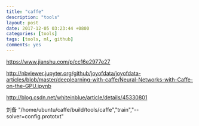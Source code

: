 ```yaml
---
title: "caffe"
description: "tools"
layout: post
date: 2017-12-05 03:23:44 +0800
categories: [tools]
tags: [tools, ml, github]
comments: yes
---
```


https://www.jianshu.com/p/cc16e2977e27

http://nbviewer.jupyter.org/github/joyofdata/joyofdata-articles/blob/master/deeplearning-with-caffe/Neural-Networks-with-Caffe-on-the-GPU.ipynb

http://blog.csdn.net/whiteinblue/article/details/45330801

刘备
"/home/ubuntu/caffe/build/tools/caffe","train","--solver=config.prototxt"
